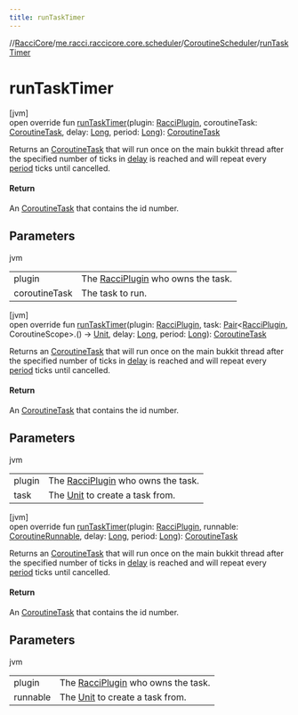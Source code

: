 ```yaml
---
title: runTaskTimer
---
```

//[RacciCore](../../../index.html)/[me.racci.raccicore.core.scheduler](../index.html)/[CoroutineScheduler](index.html)/[runTaskTimer](run-task-timer.html)



# runTaskTimer



[jvm]\
open override fun [runTaskTimer](run-task-timer.html)(plugin: [RacciPlugin](../../me.racci.raccicore.api.plugin/-racci-plugin/index.html), coroutineTask: [CoroutineTask](../../me.racci.raccicore.api.scheduler/-coroutine-task/index.html), delay: [Long](https://kotlinlang.org/api/latest/jvm/stdlib/kotlin/-long/index.html), period: [Long](https://kotlinlang.org/api/latest/jvm/stdlib/kotlin/-long/index.html)): [CoroutineTask](../../me.racci.raccicore.api.scheduler/-coroutine-task/index.html)



Returns an [CoroutineTask](../../me.racci.raccicore.api.scheduler/-coroutine-task/index.html) that will run once on the main bukkit thread after the specified number of ticks in [delay](run-task-timer.html) is reached and will repeat every [period](run-task-timer.html) ticks until cancelled.



#### Return



An [CoroutineTask](../../me.racci.raccicore.api.scheduler/-coroutine-task/index.html) that contains the id number.



## Parameters


jvm

| | |
|---|---|
| plugin | The [RacciPlugin](../../me.racci.raccicore.api.plugin/-racci-plugin/index.html) who owns the task. |
| coroutineTask | The task to run. |





[jvm]\
open override fun [runTaskTimer](run-task-timer.html)(plugin: [RacciPlugin](../../me.racci.raccicore.api.plugin/-racci-plugin/index.html), task: [Pair](https://kotlinlang.org/api/latest/jvm/stdlib/kotlin/-pair/index.html)&lt;[RacciPlugin](../../me.racci.raccicore.api.plugin/-racci-plugin/index.html), CoroutineScope&gt;.() -&gt; [Unit](https://kotlinlang.org/api/latest/jvm/stdlib/kotlin/-unit/index.html), delay: [Long](https://kotlinlang.org/api/latest/jvm/stdlib/kotlin/-long/index.html), period: [Long](https://kotlinlang.org/api/latest/jvm/stdlib/kotlin/-long/index.html)): [CoroutineTask](../../me.racci.raccicore.api.scheduler/-coroutine-task/index.html)



Returns an [CoroutineTask](../../me.racci.raccicore.api.scheduler/-coroutine-task/index.html) that will run once on the main bukkit thread after the specified number of ticks in [delay](run-task-timer.html) is reached and will repeat every [period](run-task-timer.html) ticks until cancelled.



#### Return



An [CoroutineTask](../../me.racci.raccicore.api.scheduler/-coroutine-task/index.html) that contains the id number.



## Parameters


jvm

| | |
|---|---|
| plugin | The [RacciPlugin](../../me.racci.raccicore.api.plugin/-racci-plugin/index.html) who owns the task. |
| task | The [Unit](https://kotlinlang.org/api/latest/jvm/stdlib/kotlin/-unit/index.html) to create a task from. |





[jvm]\
open override fun [runTaskTimer](run-task-timer.html)(plugin: [RacciPlugin](../../me.racci.raccicore.api.plugin/-racci-plugin/index.html), runnable: [CoroutineRunnable](../../me.racci.raccicore.api.scheduler/-coroutine-runnable/index.html), delay: [Long](https://kotlinlang.org/api/latest/jvm/stdlib/kotlin/-long/index.html), period: [Long](https://kotlinlang.org/api/latest/jvm/stdlib/kotlin/-long/index.html)): [CoroutineTask](../../me.racci.raccicore.api.scheduler/-coroutine-task/index.html)



Returns an [CoroutineTask](../../me.racci.raccicore.api.scheduler/-coroutine-task/index.html) that will run once on the main bukkit thread after the specified number of ticks in [delay](run-task-timer.html) is reached and will repeat every [period](run-task-timer.html) ticks until cancelled.



#### Return



An [CoroutineTask](../../me.racci.raccicore.api.scheduler/-coroutine-task/index.html) that contains the id number.



## Parameters


jvm

| | |
|---|---|
| plugin | The [RacciPlugin](../../me.racci.raccicore.api.plugin/-racci-plugin/index.html) who owns the task. |
| runnable | The [Unit](https://kotlinlang.org/api/latest/jvm/stdlib/kotlin/-unit/index.html) to create a task from. |




